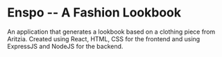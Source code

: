 # Enspo -- A Fashion Lookbook

An application that generates a lookbook based on a clothing piece from Aritzia. Created using React, HTML, CSS for the frontend and using ExpressJS and NodeJS for the backend.
